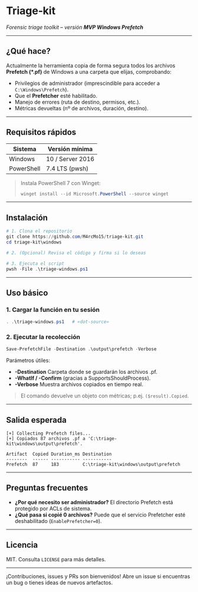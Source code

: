 # Triage‑kit

*Forensic triage toolkit – versión **MVP Windows Prefetch***

---

## ¿Qué hace?

Actualmente la herramienta copia de forma segura todos los archivos **Prefetch (\*.pf)** de Windows a una carpeta que elijas, comprobando:

* Privilegios de administrador (imprescindible para acceder a `C:\Windows\Prefetch`).
* Que el **Prefetcher** esté habilitado.
* Manejo de errores (ruta de destino, permisos, etc.).
* Métricas devueltas (nº de archivos, duración, destino).

---

## Requisitos rápidos

| Sistema    | Versión mínima   |
| ---------- | ---------------- |
| Windows    | 10 / Server 2016 |
| PowerShell | 7.4 LTS (pwsh)   |

> Instala PowerShell 7 con Winget:
>
> ```powershell
> winget install --id Microsoft.PowerShell --source winget
> ```

---

## Instalación

```powershell
# 1. Clona el repositorio
git clone https://github.com/M4rcMo15/triage-kit.git
cd triage-kit\windows

# 2. (Opcional) Revisa el código y firma si lo deseas

# 3. Ejecuta el script
pwsh -File .\triage-windows.ps1
```

---

## Uso básico

### 1. Cargar la función en tu sesión

```powershell
. .\triage-windows.ps1   # «dot‑source»
```

### 2. Ejecutar la recolección

```powershell
Save-PrefetchFile -Destination .\output\prefetch -Verbose
```

Parámetros útiles:

* **-Destination**  Carpeta donde se guardarán los archivos .pf.
* **-WhatIf / -Confirm**  (gracias a SupportsShouldProcess).
* **-Verbose**  Muestra archivos copiados en tiempo real.

> El comando devuelve un objeto con métricas; p.ej. `($result).Copied`.

---

## Salida esperada

```
[+] Collecting Prefetch files...
[+] Copiados 87 archivos .pf a 'C:\triage-kit\windows\output\prefetch'.

Artifact  Copied Duration_ms Destination                                
--------  ------ ----------- -----------                                
Prefetch  87     183         C:\triage-kit\windows\output\prefetch
```

---

## Preguntas frecuentes

* **¿Por qué necesito ser administrador?**  El directorio Prefetch está protegido por ACLs de sistema.
* **¿Qué pasa si copié 0 archivos?**  Puede que el servicio Prefetcher esté deshabilitado (`EnablePrefetcher=0`).

---

## Licencia

MIT. Consulta `LICENSE` para más detalles.

---

¡Contribuciones, issues y PRs son bienvenidos! Abre un issue si encuentras un bug o tienes ideas de nuevos artefactos.
